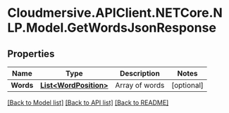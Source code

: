 # Cloudmersive.APIClient.NETCore.NLP.Model.GetWordsJsonResponse
## Properties

Name | Type | Description | Notes
------------ | ------------- | ------------- | -------------
**Words** | [**List&lt;WordPosition&gt;**](WordPosition.md) | Array of words | [optional] 

[[Back to Model list]](../README.md#documentation-for-models) [[Back to API list]](../README.md#documentation-for-api-endpoints) [[Back to README]](../README.md)


